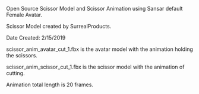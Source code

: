 Open Source Scissor Model and Scissor Animation using Sansar default Female Avatar.

Scissor Model created by SurrealProducts.

Date Created: 2/15/2019




scissor_anim_avatar_cut_1.fbx is the avatar model with the animation holding the scissors.

scissor_anim_scissor_cut_1.fbx is the scissor model with the animation of cutting.

Animation total length is 20 frames.
